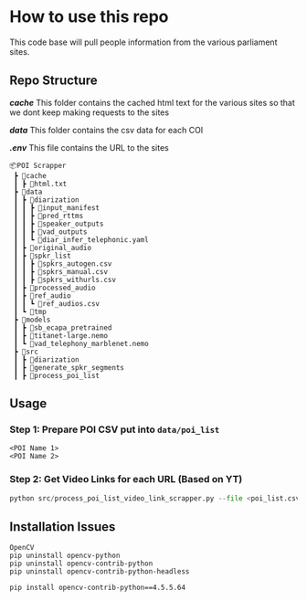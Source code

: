 # How to use this repo

This code base will pull people information from the various parliament sites.

## Repo Structure

**_cache_** This folder contains the cached html text for the various sites so that we dont keep making requests to the sites

**_data_** This folder contains the csv data for each COI

**_.env_** This file contains the URL to the sites

```
📦POI Scrapper
 ┣ 📂cache
 ┃ ┣ 📜html.txt
 ┣ 📂data
 ┃ ┣ 📂diarization
 ┃ ┃ ┣ 📂input_manifest
 ┃ ┃ ┣ 📂pred_rttms
 ┃ ┃ ┣ 📂speaker_outputs
 ┃ ┃ ┣ 📂vad_outputs
 ┃ ┃ ┗ 📜diar_infer_telephonic.yaml
 ┃ ┣ 📂original_audio
 ┃ ┣ 📂spkr_list
 ┃ ┃ ┣ 📜spkrs_autogen.csv
 ┃ ┃ ┣ 📜spkrs_manual.csv
 ┃ ┃ ┣ 📜spkrs_withurls.csv
 ┃ ┣ 📂processed_audio
 ┃ ┣ 📂ref_audio
 ┃ ┃ ┗ 📜ref_audios.csv
 ┃ ┗ 📂tmp
 ┣ 📂models
 ┃ ┣ 📂sb_ecapa_pretrained
 ┃ ┣ 📜titanet-large.nemo
 ┃ ┗ 📜vad_telephony_marblenet.nemo
 ┣ 📂src
 ┃ ┣ 📂diarization
 ┃ ┣ 📂generate_spkr_segments
 ┃ ┣ 📂process_poi_list
```

## Usage
### Step 1: Prepare POI CSV put into `data/poi_list`
```
<POI Name 1>
<POI Name 2>
```

### Step 2: Get Video Links for each URL (Based on YT)
```python
python src/process_poi_list_video_link_scrapper.py --file <poi_list.csv>
```



## Installation Issues 
```
OpenCV
pip uninstall opencv-python
pip uninstall opencv-contrib-python
pip uninstall opencv-contrib-python-headless

pip install opencv-contrib-python==4.5.5.64
```